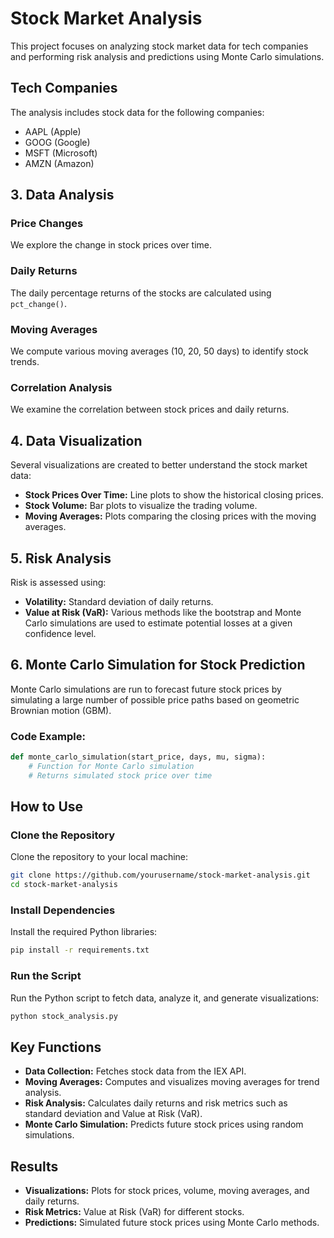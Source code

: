 
# Stock Market Analysis

This project focuses on analyzing stock market data for tech companies and performing risk analysis and predictions using Monte Carlo simulations.

## Tech Companies
The analysis includes stock data for the following companies:
- AAPL (Apple)
- GOOG (Google)
- MSFT (Microsoft)
- AMZN (Amazon)

## 3. Data Analysis
### Price Changes
We explore the change in stock prices over time.

### Daily Returns
The daily percentage returns of the stocks are calculated using `pct_change()`.

### Moving Averages
We compute various moving averages (10, 20, 50 days) to identify stock trends.

### Correlation Analysis
We examine the correlation between stock prices and daily returns.

## 4. Data Visualization
Several visualizations are created to better understand the stock market data:
- **Stock Prices Over Time:** Line plots to show the historical closing prices.
- **Stock Volume:** Bar plots to visualize the trading volume.
- **Moving Averages:** Plots comparing the closing prices with the moving averages.

## 5. Risk Analysis
Risk is assessed using:
- **Volatility:** Standard deviation of daily returns.
- **Value at Risk (VaR):** Various methods like the bootstrap and Monte Carlo simulations are used to estimate potential losses at a given confidence level.

## 6. Monte Carlo Simulation for Stock Prediction
Monte Carlo simulations are run to forecast future stock prices by simulating a large number of possible price paths based on geometric Brownian motion (GBM).

### Code Example:
```python
def monte_carlo_simulation(start_price, days, mu, sigma):
    # Function for Monte Carlo simulation
    # Returns simulated stock price over time
```

## How to Use

### Clone the Repository
Clone the repository to your local machine:
```bash
git clone https://github.com/yourusername/stock-market-analysis.git
cd stock-market-analysis
```

### Install Dependencies
Install the required Python libraries:
```bash
pip install -r requirements.txt
```

### Run the Script
Run the Python script to fetch data, analyze it, and generate visualizations:
```bash
python stock_analysis.py
```

## Key Functions
- **Data Collection:** Fetches stock data from the IEX API.
- **Moving Averages:** Computes and visualizes moving averages for trend analysis.
- **Risk Analysis:** Calculates daily returns and risk metrics such as standard deviation and Value at Risk (VaR).
- **Monte Carlo Simulation:** Predicts future stock prices using random simulations.

## Results
- **Visualizations:** Plots for stock prices, volume, moving averages, and daily returns.
- **Risk Metrics:** Value at Risk (VaR) for different stocks.
- **Predictions:** Simulated future stock prices using Monte Carlo methods.
```

